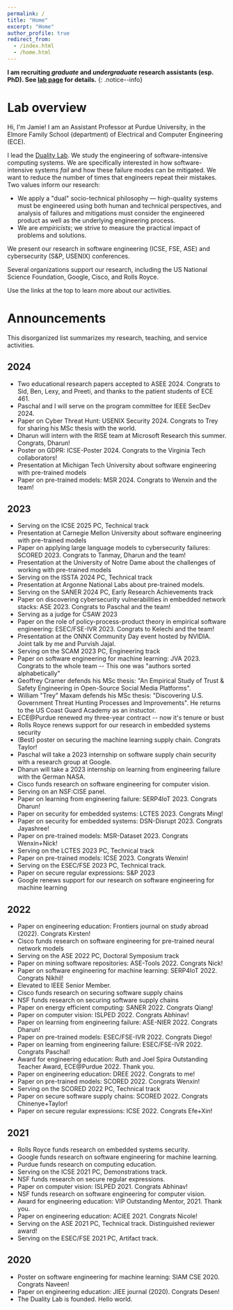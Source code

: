 ```yaml
---
permalink: /
title: "Home"
excerpt: "Home"
author_profile: true
redirect_from: 
  - /index.html
  - /home.html
---
```


**I am recruiting *graduate* and *undergraduate* research assistants (esp. PhD). See [lab page](research/) for details.**
{: .notice--info}

# Lab overview

Hi, I'm Jamie!
I am an Assistant Professor at Purdue University, in the Elmore Family School (department) of Electrical and Computer Engineering (ECE).

I lead the [Duality Lab](/research).
We study the engineering of software-intensive computing systems.
We are specifically interested in how software-intensive systems *fail* and how these failure modes can be mitigated.
We want to reduce the number of times that engineers repeat their mistakes.
Two values inform our research:
- We apply a "dual" socio-technical philosophy &mdash; high-quality systems must be engineered using both human and technical perspectives, and analysis of failures and mitigations must consider the engineered product as well as the underlying engineering process.
- We are *empiricists*; we strive to measure the practical impact of problems and solutions.

We present our research in software engineering (ICSE, FSE, ASE) and cybersecurity (S&P, USENIX) conferences.

Several organizations support our research, including the US National Science Foundation, Google, Cisco, and Rolls Royce.

Use the links at the top to learn more about our activities.

# Announcements

This disorganized list summarizes my research, teaching, and service activities.

## 2024

- Two educational research papers accepted to ASEE 2024. Congrats to Sid, Ben, Lexy, and Preeti, and thanks to the patient students of ECE 461.
- Paschal and I will serve on the program committee for IEEE SecDev 2024.
- Paper on Cyber Threat Hunt: USENIX Security 2024. Congrats to Trey for sharing his MSc thesis with the world.
- Dharun will intern with the RISE team at Microsoft Research this summer. Congrats, Dharun!
- Poster on GDPR: ICSE-Poster 2024. Congrats to the Virginia Tech collaborators!
- Presentation at Michigan Tech University about software engineering with pre-trained models
- Paper on pre-trained models: MSR 2024. Congrats to Wenxin and the team!

## 2023

- Serving on the ICSE 2025 PC, Technical track
- Presentation at Carnegie Mellon University about software engineering with pre-trained models
- Paper on applying large language models to cybersecurity failures: SCORED 2023. Congrats to Tanmay, Dharun and the team!
- Presentation at the University of Notre Dame about the challenges of working with pre-trained models
- Serving on the ISSTA 2024 PC, Technical track
- Presentation at Argonne National Labs about pre-trained models.
- Serving on the SANER 2024 PC, Early Research Achievements track
- Paper on discovering cybersecurity vulnerabilities in embedded network stacks: ASE 2023. Congrats to Paschal and the team!
- Serving as a judge for CSAW 2023
- Paper on the role of policy-process-product theory in empirical software engineering: ESEC/FSE-IVR 2023. Congrats to Kelechi and the team!
- Presentation at the ONNX Community Day event hosted by NVIDIA. Joint talk by me and Purvish Jajal. 
- Serving on the SCAM 2023 PC, Engineering track
- Paper on software engineering for machine learning: JVA 2023. Congrats to the whole team -- This one was "authors sorted alphabetically"
- Geoffrey Cramer defends his MSc thesis: "An Empirical Study of Trust & Safety Engineering in Open-Source Social Media Platforms".
- William "Trey" Maxam defends his MSc thesis: "Discovering U.S. Government Threat Hunting Processes and Improvements". He returns to the US Coast Guard Academy as an instuctor.
- ECE@Purdue renewed my three-year contract -- now it's tenure or bust
- Rolls Royce renews support for our research in embedded systems security
- (Best) poster on securing the machine learning supply chain.  Congrats Taylor!
- Paschal will take a 2023 internship on software supply chain security with a research group at Google.
- Dharun will take a 2023 internship on learning from engineering failure with the German NASA.
- Cisco funds research on software engineering for computer vision.
- Serving on an NSF:CISE panel.
- Paper on learning from engineering failure: SERP4IoT 2023. Congrats Dharun!
- Paper on security for embedded systems: LCTES 2023. Congrats Ming!
- Paper on security for embedded systems: DSN-Disrupt 2023. Congrats Jayashree!
- Paper on pre-trained models: MSR-Dataset 2023. Congrats Wenxin+Nick!
- Serving on the LCTES 2023 PC, Technical track
- Paper on pre-trained models: ICSE 2023. Congrats Wenxin!
- Serving on the ESEC/FSE 2023 PC, Technical track.
- Paper on secure regular expressions: S&P 2023
- Google renews support for our research on software engineering for machine learning

## 2022

- Paper on engineering education: Frontiers journal on study abroad (2022). Congrats Kirsten!
- Cisco funds research on software engineering for pre-trained neural network models
- Serving on the ASE 2022 PC, Doctoral Symposium track
- Paper on mining software repositories: ASE-Tools 2022. Congrats Nick!
- Paper on software engineering for machine learning: SERP4IoT 2022. Congrats Nikhil!
- Elevated to IEEE Senior Member.
- Cisco funds research on securing software supply chains
- NSF funds research on securing software supply chains
- Paper on energy efficient computing: SANER 2022. Congrats Qiang!
- Paper on computer vision: ISLPED 2022. Congrats Abhinav!
- Paper on learning from engineering failure: ASE-NIER 2022. Congrats Dharun!
- Paper on pre-trained models: ESEC/FSE-IVR 2022. Congrats Diego!
- Paper on learning from engineering failure: ESEC/FSE-IVR 2022. Congrats Paschal!
- Award for engineering education: Ruth and Joel Spira Outstanding Teacher Award, ECE@Purdue 2022. Thank you.
- Paper on engineering education: DREE 2022. Congrats to me!
- Paper on pre-trained models: SCORED 2022. Congrats Wenxin!
- Serving on the SCORED 2022 PC, Technical track
- Paper on secure software supply chains: SCORED 2022. Congrats Chinenye+Taylor!
- Paper on secure regular expressions: ICSE 2022. Congrats Efe+Xin!

## 2021

- Rolls Royce funds research on embedded systems security.
- Google funds research on software engineering for machine learning.
- Purdue funds research on computing education.
- Serving on the ICSE 2021 PC, Demonstrations track.
- NSF funds research on secure regular expressions.
- Paper on computer vision: ISLPED 2021. Congrats Abhinav!
- NSF funds research on software engineering for computer vision.
- Award for engineering education: VIP Outstanding Mentor, 2021. Thank you.
- Paper on engineering education: ACIEE 2021. Congrats Nicole!
- Serving on the ASE 2021 PC, Technical track. Distinguished reviewer award!
- Serving on the ESEC/FSE 2021 PC, Artifact track.

## 2020

- Poster on software engineering for machine learning: SIAM CSE 2020. Congrats Naveen!
- Paper on engineering education: JIEE journal (2020). Congrats Desen!
- The Duality Lab is founded. Hello world.